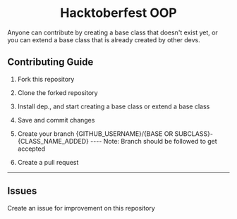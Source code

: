 <div align="center">
				<h1>Hacktoberfest OOP</h1>
</div>

Anyone can contribute by creating a base class that doesn't exist yet, or you can extend a base class that is already created by other devs.

## Contributing Guide

1. Fork this repository

2. Clone the forked repository

3. Install dep., and start creating a base class or extend a base class

4. Save and commit changes

5. Create your branch {GITHUB_USERNAME}/{BASE OR SUBCLASS}-{CLASS_NAME_ADDED} ---- Note: Branch should be followed to get accepted

6. Create a pull request

---
## Issues
Create an issue for improvement on this repository
